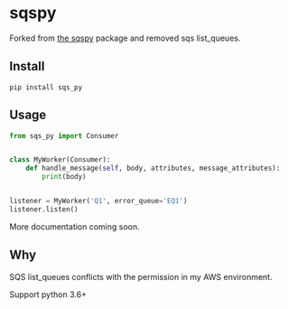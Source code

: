 # sqspy

Forked from [the sqspy][1] package and removed sqs list_queues.

## Install

```Shell
pip install sqs_py
```

## Usage

```Python
from sqs_py import Consumer


class MyWorker(Consumer):
    def handle_message(self, body, attributes, message_attributes):
        print(body)


listener = MyWorker('Q1', error_queue='EQ1')
listener.listen()
```

More documentation coming soon.

## Why

SQS list_queues conflicts with the permission in my AWS environment.

Support python 3.6+


[1]: https://pypi.org/project/sqspy/ "sqspy on PyPI"
